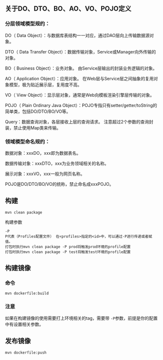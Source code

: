 ## 关于DO、DTO、BO、AO、VO、POJO定义
### 分层领域模型规约：

DO（ Data Object）：与数据库表结构一一对应，通过DAO层向上传输数据源对象。

DTO（ Data Transfer Object）：数据传输对象，Service或Manager向外传输的对象。

BO（ Business Object）：业务对象。 由Service层输出的封装业务逻辑的对象。

AO（ Application Object）：应用对象。 在Web层与Service层之间抽象的复用对象模型，极为贴近展示层，复用度不高。

VO（ View Object）：显示层对象，通常是Web向模板渲染引擎层传输的对象。

POJO（ Plain Ordinary Java Object）：POJO专指只有setter/getter/toString的简单类，包括DO/DTO/BO/VO等。

Query：数据查询对象，各层接收上层的查询请求。 注意超过2个参数的查询封装，禁止使用Map类来传输。

### 领域模型命名规约：

数据对象：xxxDO，xxx即为数据表名。

数据传输对象：xxxDTO，xxx为业务领域相关的名称。

展示对象：xxxVO，xxx一般为网页名称。

POJO是DO/DTO/BO/VO的统称，禁止命名成xxxPOJO。

## 构建
```shell
mvn clean package
```
构建参数
```text
-P
P代表（Profiles配置文件） 在<profiles>指定的<id>中，可以通过-P进行传递或者赋值。 
打包时执行mvn clean package -P prod将触发prod环境的profile配置 
打包时执行mvn clean package -P test将触发test环境的profile配置
```

## 构建镜像
### 命令
```shell
mvn dockerfile:build 
```
### 注意
如果在构建镜像的使用需要打上环境相关的tag，需要带 `-P`参数，前提是你的配置中有设置相关参数。
## 发布镜像
```shell
mvn dockerfile:push
```